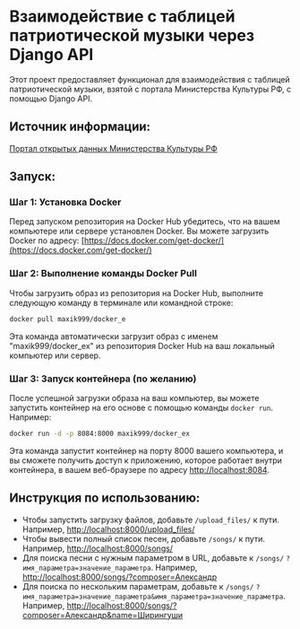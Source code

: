 # Взаимодействие с таблицей патриотической музыки через Django API

Этот проект предоставляет функционал для взаимодействия с таблицей патриотической музыки, взятой с портала Министерства Культуры РФ, с помощью Django API.

## Источник информации:

[Портал открытых данных Министерства Культуры РФ](https://opendata.mkrf.ru/opendata/7705851331-patriot_music)

## Запуск:

### Шаг 1: Установка Docker
Перед запуском репозитория на Docker Hub убедитесь, что на вашем компьютере или сервере установлен Docker. Вы можете загрузить Docker по адресу: [https://docs.docker.com/get-docker/](https://docs.docker.com/get-docker/)

### Шаг 2: Выполнение команды Docker Pull
Чтобы загрузить образ из репозитория на Docker Hub, выполните следующую команду в терминале или командной строке:
```bash
docker pull maxik999/docker_e
```

Эта команда автоматически загрузит образ с именем "maxik999/docker_ex" из репозитория Docker Hub на ваш локальный компьютер или сервер.

### Шаг 3: Запуск контейнера (по желанию)
После успешной загрузки образа на ваш компьютер, вы можете запустить контейнер на его основе с помощью команды `docker run`. Например:
```bash
docker run -d -p 8084:8000 maxik999/docker_ex
```
Эта команда запустит контейнер на порту 8000 вашего компьютера, и вы сможете получить доступ к приложению, которое работает внутри контейнера, в вашем веб-браузере по адресу [http://localhost:8084](http://localhost:8084).

## Инструкция по использованию:

- Чтобы запустить загрузку файлов, добавьте `/upload_files/` к пути. Например, [http://localhost:8000/upload_files/](http://localhost:8000/upload_files/)
- Чтобы вывести полный список песен, добавьте `/songs/` к пути. Например, [http://localhost:8000/songs/](http://localhost:8000/songs/)
- Для поиска песни с нужным параметром в URL, добавьте к `/songs/` `?имя_параметра=значение_параметра`. Например, [http://localhost:8000/songs/?composer=Александр](http://localhost:8000/songs/?composer=Александр)
- Для поиска по нескольким параметрам, добавьте к `/songs/` `?имя_параметра=значение_параметра&имя_параметра=значение_параметра`. Например, [http://localhost:8000/songs/?composer=Александр&name=Ширингуши](http://localhost:8000/songs/?composer=Александр&name=Ширингуши)
